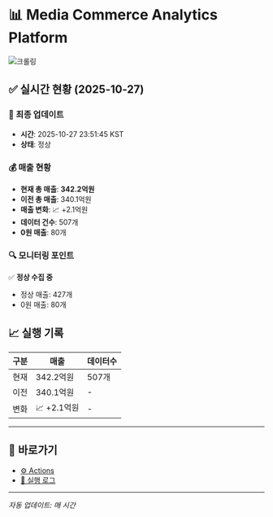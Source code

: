# 📊 Media Commerce Analytics Platform

![크롤링](https://img.shields.io/badge/크롤링-정상-green)

## ✅ 실시간 현황 (2025-10-27)

### 📍 최종 업데이트
- **시간**: 2025-10-27 23:51:45 KST
- **상태**: 정상

### 💰 매출 현황
- **현재 총 매출**: **342.2억원**
- **이전 총 매출**: 340.1억원
- **매출 변화**: 📈 +2.1억원
- **데이터 건수**: 507개
- **0원 매출**: 80개

### 🔍 모니터링 포인트

✅ **정상 수집 중**
- 정상 매출: 427개
- 0원 매출: 80개


## 📈 실행 기록

| 구분 | 매출 | 데이터수 |
|------|------|----------|
| 현재 | 342.2억원 | 507개 |
| 이전 | 340.1억원 | - |
| 변화 | 📈 +2.1억원 | - |

---

## 🔗 바로가기

- [⚙️ Actions](../../actions)
- [📝 실행 로그](../../actions/workflows/daily_scraping.yml)

---

*자동 업데이트: 매 시간*
